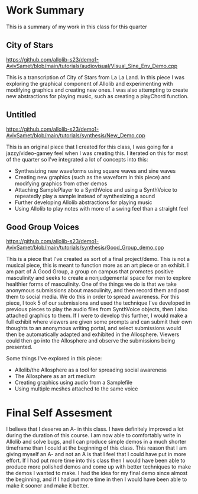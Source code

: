# Work Summary

This is a summary of my work in this class for this quarter

## City of Stars

https://github.com/allolib-s23/demo1-AvivSamet/blob/main/tutorials/audiovisual/Visual_Sine_Env_Demo.cpp

This is a transcription of City of Stars from La La Land. In this piece I was exploring the graphical component of Allolib and experimenting with modifying graphics and creating new ones. 
I was also attempting to create new abstractions for playing music, such as creating a playChord function.

## Untitled

https://github.com/allolib-s23/demo1-AvivSamet/blob/main/tutorials/synthesis/New_Demo.cpp

This is an original piece that I created for this class, I was going for a jazzy/video-gamey feel when I was creating this.
I iterated on this for most of the quarter so I've integrated a lot of concepts into this:
- Synthesizing new waveforms using square waves and sine waves
- Creating new graphics (such as the waveform in this piece) and modifying graphics from other demos
- Attaching SamplePlayer to a SynthVoice and using a SynthVoice to repeatedly play a sample instead of synthesizing a sound
- Further developing Allolib abstractions for playing music
- Using Allolib to play notes with more of a swing feel than a straight feel

## Good Group Voices

https://github.com/allolib-s23/demo1-AvivSamet/blob/main/tutorials/synthesis/Good_Group_demo.cpp

This is a piece that I've created as sort of a final project/demo. This is not a musical piece, this is meant to function more as an art piece or an exhibit.
I am part of A Good Group, a group on campus that promotes positive masculinity and seeks to create a nonjudgemental space for men to explore healthier forms of masculinity.
One of the things we do is that we take anonymous submissions about masculinity, and then record them and post them to social media. We do this in order to spread awareness.
For this piece, I took 5 of our submissions and used the technique I've developed in previous pieces to play the audio files from SynthVoice objects, then I also attached graphics to them.
If I were to develop this further, I would make a full exhibit where viewers are given some prompts and can submit their own thoughts to an anonymous writing portal, and select
submissions would then be automatically adapted and exhibited in the Allosphere. Viewers could then go into the Allosphere and observe the submissions being presented.

Some things I've explored in this piece:
- Allolib/the Allosphere as a tool for spreading social awareness
- The Allosphere as an art medium
- Creating graphics using audio from a Samplefile
- Using multiple meshes attached to the same voice

# Final Self Assesment

I believe that I deserve an A- in this class. I have definitely improved a lot during the duration of this course. I am now 
able to comfortably write in Allolib and solve bugs, and I can produce simple demos in a much shorter timeframe than I could at the beginning of this class. This reason that I am giving myself an A- and not an A is that I feel that I could have put in more effort. If I had put more time into this class then I would have been able to produce more polished demos and come up with better techniques to make the demos I wanted to make. I had the idea for my final demo since almost the beginning, and if I had put more time in then I would have been able to make it sooner and make it better.